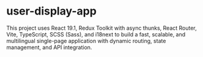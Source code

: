# user-display-app
This project uses React 19.1, Redux Toolkit with async thunks, React Router, Vite, TypeScript, SCSS (Sass), and i18next to build a fast, scalable, and multilingual single-page application with dynamic routing, state management, and API integration.

